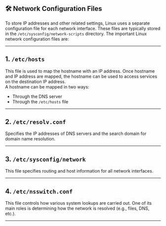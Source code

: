 

## 🛠️ Network Configuration Files

To store IP addresses and other related settings, Linux uses a separate configuration file for each network interface. These files are typically stored in the `/etc/sysconfig/network-scripts` directory. The important Linux network configuration files are:

---

## 1. `/etc/hosts`
This file is used to map the hostname with an IP address. Once hostname and IP address are mapped, the hostname can be used to access services on the destination IP address.  
A hostname can be mapped in two ways:
- Through the DNS server
- Through the `/etc/hosts` file

---

## 2. `/etc/resolv.conf`
Specifies the IP addresses of DNS servers and the search domain for domain name resolution.

---

## 3. `/etc/sysconfig/network`
This file specifies routing and host information for all network interfaces.

---

## 4. `/etc/nsswitch.conf`
This file controls how various system lookups are carried out. One of its main roles is determining how the network is resolved (e.g., files, DNS, etc.).

---

